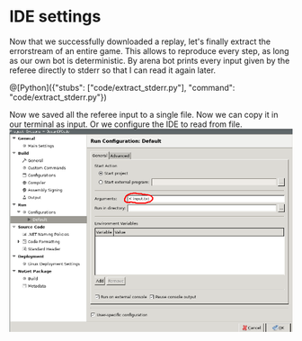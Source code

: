 # IDE settings

Now that we successfully downloaded a replay, let's finally extract the errorstream of an entire game.
This allows to reproduce every step, as long as our own bot is deterministic.
By arena bot prints every input given by the referee directly to stderr so that I can read it again later.

@[Python]({"stubs": ["code/extract_stderr.py"], "command": "code/extract_stderr.py"})

Now we saved all the referee input to a single file. Now we can copy it in our terminal as input. Or we configure the IDE to read from file.
![IDE_from_file](IDE_from_file.png)
